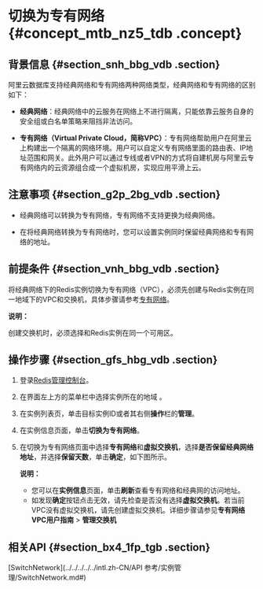 # 切换为专有网络 {#concept_mtb_nz5_tdb .concept}

## 背景信息 {#section_snh_bbg_vdb .section}

阿里云数据库支持经典网络和专有网络两种网络类型，经典网络和专有网络的区别如下：

-   **经典网络**：经典网络中的云服务在网络上不进行隔离，只能依靠云服务自身的安全组或白名单策略来阻挡非法访问。

-   **专有网络（Virtual Private Cloud，简称VPC）**：专有网络帮助用户在阿里云上构建出一个隔离的网络环境。用户可以自定义专有网络里面的路由表、IP地址范围和网关。此外用户可以通过专线或者VPN的方式将自建机房与阿里云专有网络内的云资源组合成一个虚拟机房，实现应用平滑上云。


## 注意事项 {#section_g2p_2bg_vdb .section}

-   经典网络可以转换为专有网络，专有网络不支持更换为经典网络。

-   在将经典网络转换为专有网络时，您可以设置实例同时保留经典网络和专有网络的地址。


## 前提条件 {#section_vnh_bbg_vdb .section}

将经典网络下的Redis实例切换为专有网络（VPC），必须先创建与Redis实例在同一地域下的VPC和交换机，具体步骤请参考[专有网络](https://www.alibabacloud.com/help/zh/doc-detail/65398.html)。

**说明：** 

创建交换机时，必须选择和Redis实例在同一个可用区。

## 操作步骤 {#section_gfs_hbg_vdb .section}

1.  登录[Redis管理控制台](https://kvstore.console.aliyun.com/)。
2.  在界面左上方的菜单栏中选择实例所在的地域 。
3.  在实例列表页，单击目标实例ID或者其右侧**操作**栏的**管理**。
4.  在实例信息页面，单击**切换为专有网络**。
5.  在切换为专有网络页面中选择**专有网络**和**虚拟交换机**，选择**是否保留经典网络地址**，并选择**保留天数**，单击**确定**，如下图所示。

    **说明：** 

    -   您可以在**实例信息**页面，单击**刷新**查看专有网络和经典网的访问地址。
    -   如发现**确定**按钮点击无效，请先检查是否没有选择**虚拟交换机**。若当前VPC没有虚拟交换机，请先创建虚拟交换机。详细步骤请参见**专有网络VPC用户指南** \> **管理交换机**

## 相关API {#section_bx4_1fp_tgb .section}

[SwitchNetwork](../../../../../intl.zh-CN/API 参考/实例管理/SwitchNetwork.md#)

